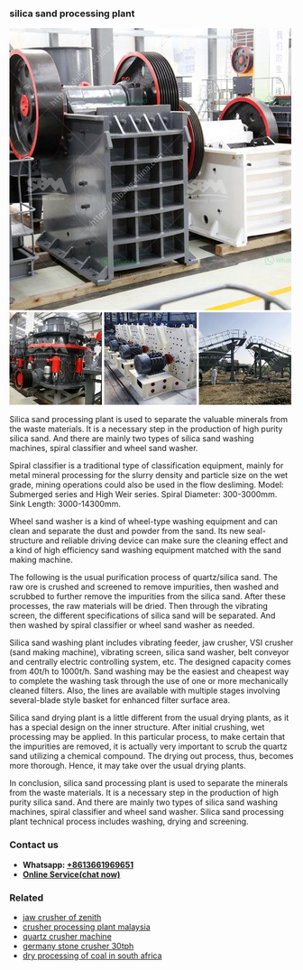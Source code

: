 <h3>silica sand processing plant</h3><img src='1708498337.jpg' alt=''><p>Silica sand processing plant is used to separate the valuable minerals from the waste materials. It is a necessary step in the production of high purity silica sand. And there are mainly two types of silica sand washing machines, spiral classifier and wheel sand washer.</p><p>Spiral classifier is a traditional type of classification equipment, mainly for metal mineral processing for the slurry density and particle size on the wet grade, mining operations could also be used in the flow desliming. Model: Submerged series and High Weir series. Spiral Diameter: 300-3000mm. Sink Length: 3000-14300mm.</p><p>Wheel sand washer is a kind of wheel-type washing equipment and can clean and separate the dust and powder from the sand. Its new seal-structure and reliable driving device can make sure the cleaning effect and a kind of high efficiency sand washing equipment matched with the sand making machine.</p><p>The following is the usual purification process of quartz/silica sand. The raw ore is crushed and screened to remove impurities, then washed and scrubbed to further remove the impurities from the silica sand. After these processes, the raw materials will be dried. Then through the vibrating screen, the different specifications of silica sand will be separated. And then washed by spiral classifier or wheel sand washer as needed.</p><p>Silica sand washing plant includes vibrating feeder, jaw crusher, VSI crusher (sand making machine), vibrating screen, silica sand washer, belt conveyor and centrally electric controlling system, etc. The designed capacity comes from 40t/h to 1000t/h. Sand washing may be the easiest and cheapest way to complete the washing task through the use of one or more mechanically cleaned filters. Also, the lines are available with multiple stages involving several-blade style basket for enhanced filter surface area.</p><p>Silica sand drying plant is a little different from the usual drying plants, as it has a special design on the inner structure. After initial crushing, wet processing may be applied. In this particular process, to make certain that the impurities are removed, it is actually very important to scrub the quartz sand utilizing a chemical compound. The drying out process, thus, becomes more thorough. Hence, it may take over the usual drying plants.</p><p>In conclusion, silica sand processing plant is used to separate the minerals from the waste materials. It is a necessary step in the production of high purity silica sand. And there are mainly two types of silica sand washing machines, spiral classifier and wheel sand washer. Silica sand processing plant technical process includes washing, drying and screening.</p><h3>Contact us</h3><ul><li><strong>Whatsapp:&nbsp;<a href="https://wa.me/8613661969651">+8613661969651</a></strong></li><li><a href="https://swt.shibang-china.com/?git&amp;zhl&amp;silica sand processing plant"><strong>Online Service(chat now)</strong></a></li></ul><h3>Related</h3><ul><li><a href='jaw crusher of zenith.md'>jaw crusher of zenith</a></li><li><a href='crusher processing plant malaysia.md'>crusher processing plant malaysia</a></li><li><a href='quartz crusher machine.md'>quartz crusher machine</a></li><li><a href='germany stone crusher 30tph.md'>germany stone crusher 30tph</a></li><li><a href='dry processing of coal in south africa.md'>dry processing of coal in south africa</a></li></ul>